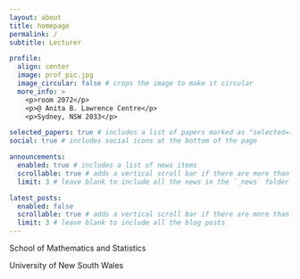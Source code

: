 ```yaml
---
layout: about
title: homepage
permalink: /
subtitle: Lecturer

profile:
  align: center
  image: prof_pic.jpg
  image_circular: false # crops the image to make it circular
  more_info: >
    <p>room 2072</p>
    <p>@ Anita B. Lawrence Centre</p>
    <p>Sydney, NSW 2033</p>

selected_papers: true # includes a list of papers marked as "selected={true}"
social: true # includes social icons at the bottom of the page

announcements:
  enabled: true # includes a list of news items
  scrollable: true # adds a vertical scroll bar if there are more than 3 news items
  limit: 3 # leave blank to include all the news in the `_news` folder

latest_posts:
  enabled: false
  scrollable: true # adds a vertical scroll bar if there are more than 3 new posts items
  limit: 3 # leave blank to include all the blog posts
---
```

<p>School of Mathematics and Statistics</p>
<p>University of New South Wales</p>
